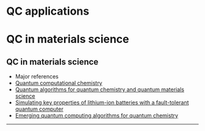 # QC applications

# QC in materials science

## QC in materials science

* Major references
* [Quantum computational chemistry](https://arxiv.org/pdf/1808.10402.pdf)
* [Quantum algorithms for quantum chemistry and quantum materials science](https://arxiv.org/pdf/2001.03685.pdf)
* [Simulating key properties of lithium-ion batteries with a fault-tolerant quantum computer](https://personal.us.es/norge/papers/Phys_Rev_A_106_032428.pdf)
* [Emerging quantum computing algorithms for quantum chemistry](https://arxiv.org/pdf/2109.02873.pdf)

---
